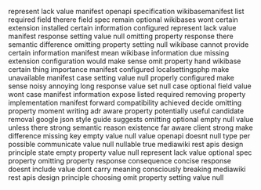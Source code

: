 represent lack value manifest openapi specification wikibasemanifest list required field therere field spec remain optional wikibases wont certain extension installed certain information configured represent lack value manifest response setting value null omitting property response there semantic difference omitting property setting null wikibase cannot provide certain information manifest mean wikibase information due missing extension configuration would make sense omit property hand wikibase certain thing importance manifest configured localsettingsphp make unavailable manifest case setting value null properly configured make sense noisy annoying long response value set null case optional field value wont case manifest information expose listed required removing property implementation manifest forward compatibility achieved decide omitting property moment writing adr aware property potentially useful candidate removal google json style guide suggests omitting optional empty null value unless there strong semantic reason existence far aware client strong make difference missing key empty value null value openapi doesnt null type per possible communicate value null nullable true mediawiki rest apis design principle state empty property value null represent lack value optional spec property omitting property response consequence concise response doesnt include value dont carry meaning consciously breaking mediawiki rest apis design principle choosing omit property setting value null